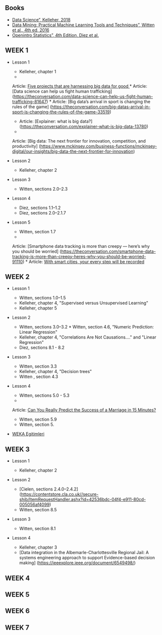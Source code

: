 ## Books

* [Data Science”, Kelleher, 2018](https://eu.alma.exlibrisgroup.com/leganto/readinglist/citation/38461770810001381?institute=44YORK_INST&auth=SAML)
* [Data Mining: Practical Machine Learning Tools and Techniques”, Witten et al., 4th ed, 2016 ](https://eu.alma.exlibrisgroup.com/leganto/readinglist/citation/38461791930001381?institute=44YORK_INST&auth=SAML)
* [Openintro Statistics”, 4th Edition, Diez et al.](https://leanpub.com/openintro-statistics)

## WEEK 1

* Lesson 1
    * Kelleher, chapter 1
    *
  Article: [Five projects that are harnessing big data for good ](https://theconversation.com/five-projects-that-are-harnessing-big-data-for-good-104844)
    *
  Article: [Data science can help us fight human trafficking] (https://theconversation.com/data-science-can-help-us-fight-human-trafficking-81647)
    *
  Article: [Big data’s arrival in sport is changing the rules of the game] (https://theconversation.com/big-datas-arrival-in-sport-is-changing-the-rules-of-the-game-33519)
    * Article: [Explainer: what is big data?] (https://theconversation.com/explainer-what-is-big-data-13780)
    *
  Article: [Big data: The next frontier for innovation, competition, and productivity] (https://www.mckinsey.com/business-functions/mckinsey-digital/our-insights/big-data-the-next-frontier-for-innovation)

* Lesson 2
    * Kelleher, chapter 2

* Lesson 3
    * Witten, sections 2.0–2.3

* Lesson 4
    * Diez, sections 1.1–1.2
    * Diez, sections 2.0–2.1.7

* Lesson 5
    * Witten, section 1.7
    *
  Article: [Smartphone data tracking is more than creepy — here’s why you should be worried] (https://theconversation.com/smartphone-data-tracking-is-more-than-creepy-heres-why-you-should-be-worried-91110)
    *
  Article: [With smart cities, your every step will be recorded](https://theconversation.com/with-smart-cities-your-every-step-will-be-recorded-94527)

## WEEK 2

* Lesson 1
    * Witten, sections 1.0–1.5
    * Kelleher, chapter 4,  "Supervised versus Unsupervised Learning"
    * Kelleher, chapter 5

* Lesson 2
    * Witten, sections 3.0–3.2 * Witten, section 4.6, "Numeric Prediction: Linear Regression"
    * Kelleher, chapter 4, "Correlations Are Not Causations…." and "Linear Regression"
    * Diez, sections 8.1 - 8.2

* Lesson 3
    * Witten, section 3.3
    * Kelleher, chapter 4, "Decision trees"
    * Witten , section 4.3
* Lesson 4
    * Witten, sections 5.0 - 5.3
    *
  Article: [Can You Really Predict the Success of a Marriage in 15 Minutes?](https://slate.com/human-interest/2010/03/a-dissection-of-john-gottman-s-love-lab.html)
    * Witten, section 5.9
    * Witten, section 5.

* [WEKA Egitimleri](https://www.youtube.com/watch?v=5s8IgMfH698&list=PLh9ECzBB8tJP8vpIM91W1k_qoGI10ikh1)

## WEEK 3

* Lesson 1
    * Kelleher, chapter 2

* Lesson 2
    * [Cielen, sections 2.4.0–2.4.2] (https://contentstore.cla.co.uk//secure-shib/ItemRequestHandler.ashx?id=42536bdc-04f4-e911-80cd-005056af4099)
    * Witten, section 8.5

* Lesson 3
    * Witten, section 8.1

* Lesson 4
    * Kelleher, chapter 3
    * [Data integration in the Albemarle-Charlottesville Regional Jail: A systems engineering approach to support Evidence-based decision making] (https://ieeexplore.ieee.org/document/6549498/)

## WEEK 4

## WEEK 5

## WEEK 6

## WEEK 7
